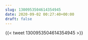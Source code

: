 ```yaml
---
slug: 1300953504614354945
date: 2020-09-02 00:27:40+00:00
draft: false
---
```


{{< tweet 1300953504614354945 >}}
